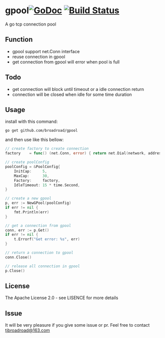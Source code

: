 # gpool[![GoDoc](http://godoc.org/github.com/silenceper/pool?status.svg)](http://godoc.org/github.com/silenceper/pool) [![Build Status](http://img.shields.io/travis/fatih/pool.svg?style=flat-square)](https://travis-ci.org/Broadroad/gpool)

A go tcp connection pool

## Function
- gpool support net.Conn interface
- reuse connection in gpool
- get connection from gpool will error when pool is full

## Todo
- get connection will block until timeout or a idle connection return
- connection will be closed when idle for some time duration

## Usage
install with this command:
```shell
go get github.com/broadroad/gpool
```

and then use like this bellow:

```go
// create factory to create connection
factory    = func() (net.Conn, error) { return net.Dial(network, address) }

// create poolConfig
poolConfig = &PoolConfig{
	InitCap:     5,
	MaxCap:      30,
	Factory:     factory,
	IdleTimeout: 15 * time.Second,
}

// create a new gpool
p, err := NewGPool(poolConfig)
if err != nil {
    fmt.Println(err)
}

// get a connection from gpool
conn, err := p.Get()
if err != nil {
	t.Errorf("Get error: %s", err)
}

// return a connection to gpool
conn.Close()

// release all connection in gpool
p.Close()

```

## License
The Apache License 2.0 - see LISENCE for more details

## Issue
It will be very pleasure if you give some issue or pr. Feel free to contact tjbroadroad@163.com
